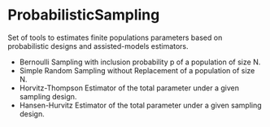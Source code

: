 # ProbabilisticSampling

Set of tools to estimates finite populations parameters based on probabilistic designs and assisted-models estimators.

- Bernoulli Sampling with inclusion probability p of a population of size N.
- Simple Random Sampling without Replacement of a population of size N.
- Horvitz-Thompson Estimator of the total parameter under a given sampling design. 
- Hansen-Hurvitz Estimator of the total parameter under a given sampling design. 